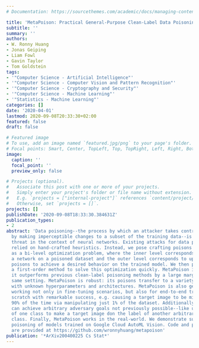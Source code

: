 ```yaml
---
# Documentation: https://sourcethemes.com/academic/docs/managing-content/

title: 'MetaPoison: Practical General-Purpose Clean-Label Data Poisoning'
subtitle: ''
summary: ''
authors:
- W. Ronny Huang
- Jonas Geiping
- Liam Fowl
- Gavin Taylor
- Tom Goldstein
tags:
- '"Computer Science - Artificial Intelligence"'
- '"Computer Science - Computer Vision and Pattern Recognition"'
- '"Computer Science - Cryptography and Security"'
- '"Computer Science - Machine Learning"'
- '"Statistics - Machine Learning"'
categories: []
date: '2020-04-01'
lastmod: 2020-09-08T20:33:30+02:00
featured: false
draft: false

# Featured image
# To use, add an image named `featured.jpg/png` to your page's folder.
# Focal points: Smart, Center, TopLeft, Top, TopRight, Left, Right, BottomLeft, Bottom, BottomRight.
image:
  caption: ''
  focal_point: ''
  preview_only: false

# Projects (optional).
#   Associate this post with one or more of your projects.
#   Simply enter your project's folder or file name without extension.
#   E.g. `projects = ["internal-project"]` references `content/project/deep-learning/index.md`.
#   Otherwise, set `projects = []`.
projects: []
publishDate: '2020-09-08T18:33:30.384631Z'
publication_types:
- 2
abstract: 'Data poisoning--the process by which an attacker takes control of a model
  by making imperceptible changes to a subset of the training data--is an emerging
  threat in the context of neural networks. Existing attacks for data poisoning have
  relied on hand-crafted heuristics. Instead, we pose crafting poisons more generally
  as a bi-level optimization problem, where the inner level corresponds to training
  a network on a poisoned dataset and the outer level corresponds to updating those
  poisons to achieve a desired behavior on the trained model. We then propose MetaPoison,
  a first-order method to solve this optimization quickly. MetaPoison is effective:
  it outperforms previous clean-label poisoning methods by a large margin under the
  same setting. MetaPoison is robust: its poisons transfer to a variety of victims
  with unknown hyperparameters and architectures. MetaPoison is also general-purpose,
  working not only in fine-tuning scenarios, but also for end-to-end training from
  scratch with remarkable success, e.g. causing a target image to be misclassified
  90% of the time via manipulating just 1% of the dataset. Additionally, MetaPoison
  can achieve arbitrary adversary goals not previously possible--like using poisons
  of one class to make a target image don the label of another arbitrarily chosen
  class. Finally, MetaPoison works in the real-world. We demonstrate successful data
  poisoning of models trained on Google Cloud AutoML Vision. Code and premade poisons
  are provided at https://github.com/wronnyhuang/metapoison'
publication: '*ArXiv200400225 Cs Stat*'
---
```

